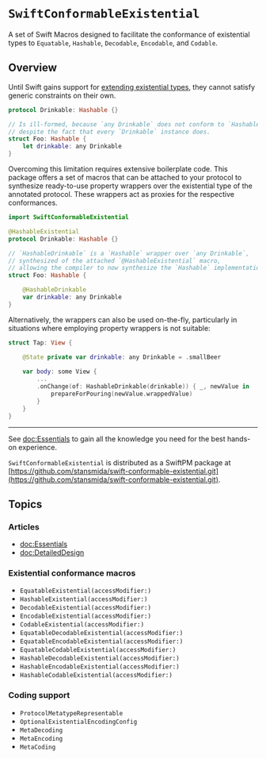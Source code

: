 # ``SwiftConformableExistential``

A set of Swift Macros designed to facilitate the conformance of existential types to
`Equatable`, `Hashable`, `Decodable`, `Encodable`, and `Codable`.


## Overview

Until Swift gains support for [extending existential types](https://github.com/apple/swift-evolution/blob/main/proposals/0335-existential-any.md#extending-existential-types),
they cannot satisfy generic constraints on their own.

```swift
protocol Drinkable: Hashable {}

// Is ill-formed, because `any Drinkable` does not conform to `Hashable`,
// despite the fact that every `Drinkable` instance does.
struct Foo: Hashable {
    let drinkable: any Drinkable
}
```

Overcoming this limitation requires extensive boilerplate code. This package offers a set of macros
that can be attached to your protocol to synthesize ready-to-use property wrappers over the existential
type of the annotated protocol. These wrappers act as proxies for the respective conformances.
```swift
import SwiftConformableExistential

@HashableExistential
protocol Drinkable: Hashable {}

// `HashableDrinkable` is a `Hashable` wrapper over `any Drinkable`,
// synthesized of the attached `@HashableExistential` macro,
// allowing the compiler to now synthesize the `Hashable` implementation for `Foo`.
struct Foo: Hashable {

    @HashableDrinkable
    var drinkable: any Drinkable
}
```

Alternatively, the wrappers can also be used on-the-fly, particularly in situations where
employing property wrappers is not suitable:

```swift
struct Tap: View {

    @State private var drinkable: any Drinkable = .smallBeer
    
    var body: some View {
        ...           
        .onChange(of: HashableDrinkable(drinkable)) { _, newValue in
            prepareForPouring(newValue.wrappedValue)
        }
    }
}
```

---

See <doc:Essentials> to gain all the knowledge you need for the best hands-on experience.

`SwiftConformableExistential` is distributed as a SwiftPM package at
[https://github.com/stansmida/swift-conformable-existential.git](https://github.com/stansmida/swift-conformable-existential.git).


## Topics

### Articles

- <doc:Essentials>
- <doc:DetailedDesign>

### Existential conformance macros

- ``EquatableExistential(accessModifier:)``
- ``HashableExistential(accessModifier:)``
- ``DecodableExistential(accessModifier:)``
- ``EncodableExistential(accessModifier:)``
- ``CodableExistential(accessModifier:)``
- ``EquatableDecodableExistential(accessModifier:)``
- ``EquatableEncodableExistential(accessModifier:)``
- ``EquatableCodableExistential(accessModifier:)``
- ``HashableDecodableExistential(accessModifier:)``
- ``HashableEncodableExistential(accessModifier:)``
- ``HashableCodableExistential(accessModifier:)``

### Coding support

- ``ProtocolMetatypeRepresentable``
- ``OptionalExistentialEncodingConfig``
- ``MetaDecoding``
- ``MetaEncoding``
- ``MetaCoding``
